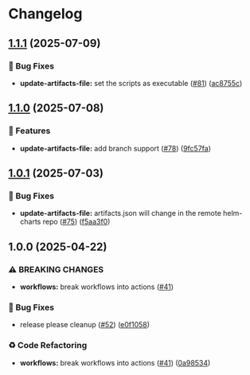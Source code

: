 # Changelog

## [1.1.1](https://github.com/MapColonies/shared-workflows/compare/update-artifacts-file-v1.1.0...update-artifacts-file-v1.1.1) (2025-07-09)


### 🐛 Bug Fixes

* **update-artifacts-file:** set the scripts as executable ([#81](https://github.com/MapColonies/shared-workflows/issues/81)) ([ac8755c](https://github.com/MapColonies/shared-workflows/commit/ac8755c3562efdf277de83dd8d0d0ea7f521cc19))

## [1.1.0](https://github.com/MapColonies/shared-workflows/compare/update-artifacts-file-v1.0.1...update-artifacts-file-v1.1.0) (2025-07-08)


### 🎉 Features

* **update-artifacts-file:** add branch support ([#78](https://github.com/MapColonies/shared-workflows/issues/78)) ([9fc57fa](https://github.com/MapColonies/shared-workflows/commit/9fc57fabadad2a5fcb9ab99b4273d49ca1616a6d))

## [1.0.1](https://github.com/MapColonies/shared-workflows/compare/update-artifacts-file-v1.0.0...update-artifacts-file-v1.0.1) (2025-07-03)


### 🐛 Bug Fixes

* **update-artifacts-file:** artifacts.json will change in the remote helm-charts repo ([#75](https://github.com/MapColonies/shared-workflows/issues/75)) ([f5aa3f0](https://github.com/MapColonies/shared-workflows/commit/f5aa3f08e3499a75a924ab19af85d8edb82a5861))

## 1.0.0 (2025-04-22)


### ⚠ BREAKING CHANGES

* **workflows:** break workflows into actions ([#41](https://github.com/MapColonies/shared-workflows/issues/41))

### 🐛 Bug Fixes

* release please cleanup ([#52](https://github.com/MapColonies/shared-workflows/issues/52)) ([e0f1058](https://github.com/MapColonies/shared-workflows/commit/e0f1058fb4bee4f89835709972e8ad6c8a3382f6))


### ♻️ Code Refactoring

* **workflows:** break workflows into actions ([#41](https://github.com/MapColonies/shared-workflows/issues/41)) ([0a98534](https://github.com/MapColonies/shared-workflows/commit/0a9853421116d3bcc4cae4681977857cbc518e51))
